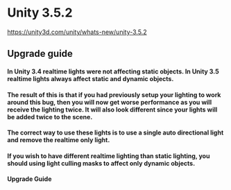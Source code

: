 # Unity 3.5.2

https://unity3d.com/unity/whats-new/unity-3.5.2

## Upgrade guide



#### In Unity 3.4 realtime lights were not affecting static objects. In Unity 3.5 realtime lights always affect static and dynamic objects.

#### The result of this is that if you had previously setup your lighting to work around this bug, then you will now get worse performance as you will receive the lighting twice. It will also look different since your lights will be added twice to the scene.

#### The correct way to use these lights is to use a single auto directional light and remove the realtime only light.

#### If you wish to have different realtime lighting than static lighting, you should using light culling masks to affect only dynamic objects.

#### Upgrade Guide